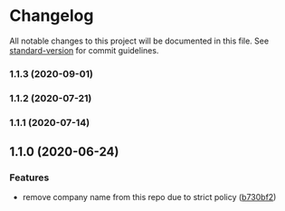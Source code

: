 # Changelog

All notable changes to this project will be documented in this file. See [standard-version](https://github.com/conventional-changelog/standard-version) for commit guidelines.

### 1.1.3 (2020-09-01)

### 1.1.2 (2020-07-21)

### 1.1.1 (2020-07-14)

## 1.1.0 (2020-06-24)


### Features

* remove company name from this repo due to strict policy ([b730bf2](https://github.com/towry/qxjs-cli/commit/b730bf2))
